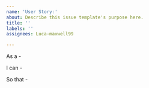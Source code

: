 ```yaml
---
name: 'User Story:'
about: Describe this issue template's purpose here.
title: ''
labels: ''
assignees: Luca-maxwell99

---
```


As a - 

I can - 

So that -

